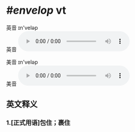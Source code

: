 # ***\#envelop*** vt
英音 ɪn'veləp  
英音
<audio src="./media/envelop1_AAC.aac" controls="controls"></audio>

美音 ɪn'veləp  
美音
<audio src="./media/envelop2_AAC.aac" controls="controls"></audio>



  

英文释义
---
### 1.**[正式用语]包住；裹住**  


